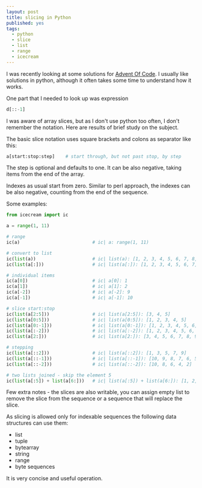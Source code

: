 ```yaml
---
layout: post
title: slicing in Python
published: yes
tags:
  - python
  - slice
  - list
  - range
  - icecream
---
```

I was recently looking at some solutions for [Advent Of Code][3]. I usually like solutions in python, although it often takes some time to understand how it works. 

One part that I needed to look up was expression

```python
d[::-1]
```

I was aware of array slices, but as I don't use python too often, I don't remember the notation. Here are results of brief study on the subject.

The basic slice notation uses square brackets and colons as separator like this:

```python
a[start:stop:step]    # start through, but not past stop, by step
```

The step is optional and defaults to one. It can be also negative, taking items from the end of the array.

Indexes as usual start from zero. Similar to perl approach, the indexes can be also negative, counting from the end of the sequence.

Some examples:

```python
from icecream import ic

a = range(1, 11)

# range
ic(a)                           # ic| a: range(1, 11)

# convert to list
ic(list(a))                     # ic| list(a): [1, 2, 3, 4, 5, 6, 7, 8, 9, 10]            
ic(list(a[:]))                  # ic| list(a[:]): [1, 2, 3, 4, 5, 6, 7, 8, 9, 10]

# individual items
ic(a[0])                        # ic| a[0]: 1
ic(a[1])                        # ic| a[1]: 2
ic(a[-2])                       # ic| a[-2]: 9
ic(a[-1])                       # ic| a[-1]: 10

# slice start:stop
ic(list(a[2:5]))                # ic| list(a[2:5]): [3, 4, 5]
ic(list(a[0:5]))                # ic| list(a[0:5]): [1, 2, 3, 4, 5]
ic(list(a[0:-1]))               # ic| list(a[0:-1]): [1, 2, 3, 4, 5, 6, 7, 8, 9]
ic(list(a[:-2]))                # ic| list(a[:-2]): [1, 2, 3, 4, 5, 6, 7, 8]
ic(list(a[2:]))                 # ic| list(a[2:]): [3, 4, 5, 6, 7, 8, 9, 10]

# stepping
ic(list(a[::2]))                # ic| list(a[::2]): [1, 3, 5, 7, 9]
ic(list(a[::-1]))               # ic| list(a[::-1]): [10, 9, 8, 7, 6, 5, 4, 3, 2, 1]
ic(list(a[::-2]))               # ic| list(a[::-2]): [10, 8, 6, 4, 2]

# two lists joined - skip the element 5
ic(list(a[:5]) + list(a[6:]))   # ic| list(a[:5]) + list(a[6:]): [1, 2, 3, 4, 5, 7, 8, 9, 10]
```

Few extra notes - the slices are also writable, you can assign empty list to remove the slice from the sequence or a sequence that will replace the slice.

As slicing is allowed only for indexable sequences the following data structures can use them:

- list
- tuple
- bytearray
- string
- range
- byte sequences

It is very concise and useful operation.

[1]: https://docs.python.org/3/library/functions.html#slice
[2]: https://docs.python.org/3/library/itertools.html#itertools.islice
[3]: https://adventofcode.com/
